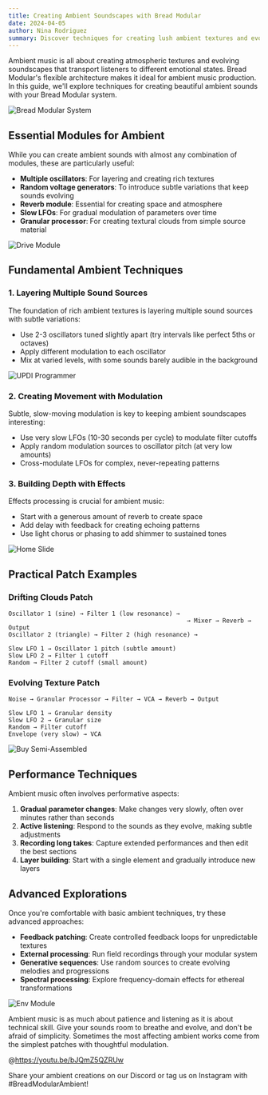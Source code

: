 ```yaml
---
title: Creating Ambient Soundscapes with Bread Modular
date: 2024-04-05
author: Nina Rodriguez
summary: Discover techniques for creating lush ambient textures and evolving soundscapes using Bread Modular's unique capabilities.
---
```


Ambient music is all about creating atmospheric textures and evolving soundscapes that transport listeners to different emotional states. Bread Modular's flexible architecture makes it ideal for ambient music production. In this guide, we'll explore techniques for creating beautiful ambient sounds with your Bread Modular system.

![Bread Modular System](/images/bread-modular-system.jpg)

## Essential Modules for Ambient

While you can create ambient sounds with almost any combination of modules, these are particularly useful:

- **Multiple oscillators**: For layering and creating rich textures
- **Random voltage generators**: To introduce subtle variations that keep sounds evolving
- **Reverb module**: Essential for creating space and atmosphere
- **Slow LFOs**: For gradual modulation of parameters over time
- **Granular processor**: For creating textural clouds from simple source material

![Drive Module](/images/modules/drive.jpg)

## Fundamental Ambient Techniques

### 1. Layering Multiple Sound Sources

The foundation of rich ambient textures is layering multiple sound sources with subtle variations:

- Use 2-3 oscillators tuned slightly apart (try intervals like perfect 5ths or octaves)
- Apply different modulation to each oscillator
- Mix at varied levels, with some sounds barely audible in the background

![UPDI Programmer](/images/docs/updi_programmer_in_action.jpg)

### 2. Creating Movement with Modulation

Subtle, slow-moving modulation is key to keeping ambient soundscapes interesting:

- Use very slow LFOs (10-30 seconds per cycle) to modulate filter cutoffs
- Apply random modulation sources to oscillator pitch (at very low amounts)
- Cross-modulate LFOs for complex, never-repeating patterns

### 3. Building Depth with Effects

Effects processing is crucial for ambient music:

- Start with a generous amount of reverb to create space
- Add delay with feedback for creating echoing patterns
- Use light chorus or phasing to add shimmer to sustained tones

![Home Slide](/images/home-slide/01.jpg)

## Practical Patch Examples

### Drifting Clouds Patch

```
Oscillator 1 (sine) → Filter 1 (low resonance) → 
                                                  → Mixer → Reverb → Output
Oscillator 2 (triangle) → Filter 2 (high resonance) → 

Slow LFO 1 → Oscillator 1 pitch (subtle amount)
Slow LFO 2 → Filter 1 cutoff
Random → Filter 2 cutoff (small amount)
```

### Evolving Texture Patch

```
Noise → Granular Processor → Filter → VCA → Reverb → Output

Slow LFO 1 → Granular density
Slow LFO 2 → Granular size
Random → Filter cutoff
Envelope (very slow) → VCA
```

![Buy Semi-Assembled](/images/docs/buy-semi-assembled.png)

## Performance Techniques

Ambient music often involves performative aspects:

1. **Gradual parameter changes**: Make changes very slowly, often over minutes rather than seconds
2. **Active listening**: Respond to the sounds as they evolve, making subtle adjustments
3. **Recording long takes**: Capture extended performances and then edit the best sections
4. **Layer building**: Start with a single element and gradually introduce new layers

## Advanced Explorations

Once you're comfortable with basic ambient techniques, try these advanced approaches:

- **Feedback patching**: Create controlled feedback loops for unpredictable textures
- **External processing**: Run field recordings through your modular system
- **Generative sequences**: Use random sources to create evolving melodies and progressions
- **Spectral processing**: Explore frequency-domain effects for ethereal transformations

![Env Module](/images/modules/env.jpg)

Ambient music is as much about patience and listening as it is about technical skill. Give your sounds room to breathe and evolve, and don't be afraid of simplicity. Sometimes the most affecting ambient works come from the simplest patches with thoughtful modulation.

@https://youtu.be/bJQmZ5QZRUw

Share your ambient creations on our Discord or tag us on Instagram with #BreadModularAmbient! 